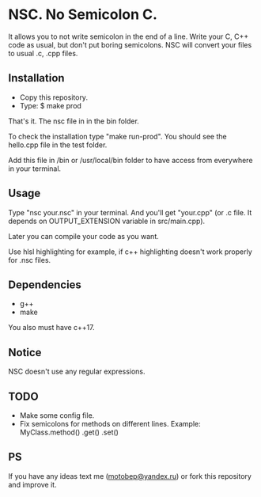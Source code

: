 # NSC. No Semicolon C.

It allows you to not write semicolon in the end of a line.
Write your C, C++ code as usual, but don't put boring semicolons.
NSC will convert your files to usual .c, .cpp files.

## Installation

* Copy this repository.
* Type:
$ make prod

That's it. The nsc file in in the bin folder.

To check the installation type "make run-prod".
You should see the hello.cpp file in the test folder.

Add this file in /bin or /usr/local/bin folder to have access from everywhere in your terminal.

## Usage

Type "nsc your.nsc" in your terminal.
And you'll get "your.cpp" (or .c file. It depends on OUTPUT_EXTENSION variable in src/main.cpp).

Later you can compile your code as you want.

Use hlsl highlighting for example, if c++ highlighting doesn't work properly for .nsc files.

## Dependencies

* g++
* make

You also must have c++17.

## Notice

NSC doesn't use any regular expressions.

## TODO

* Make some config file.
* Fix semicolons for methods on different lines. Example:
MyClass.method()
       .get()
       .set()

## PS

If you have any ideas text me (motobep@yandex.ru) or fork this repository and improve it.
